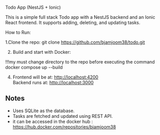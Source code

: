 Todo App (NestJS + Ionic)

This is a simple full stack Todo app with a NestJS backend and an Ionic React frontend. It supports adding, deleting, and updating tasks.

 How to Run:

1.Clone the repo:
git clone https://github.com/bjamjoom38/todo.git


2. Build and start with Docker:

!!!my must change directory to the repo before executing the command 
docker compose up --build


4. Frontend will be at: [http://localhost:4200](http://localhost:4200)  
Backend runs at: [http://localhost:3000](http://localhost:3000)

## Notes

- Uses SQLite as the database.
- Tasks are fetched and updated using REST API.
-  it can be accessed in the docker hub : https://hub.docker.com/repositories/bjamjoom38
